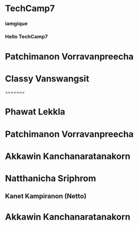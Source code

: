 # TechCamp7
### iamgique
### Hello TechCamp7

# Patchimanon Vorravanpreecha
# Classy Vanswangsit
=======
# Phawat Lekkla
# Patchimanon Vorravanpreecha

# Akkawin Kanchanaratanakorn
# Natthanicha Sriphrom
## Kanet Kampiranon (Netto)
# Akkawin Kanchanaratanakorn
